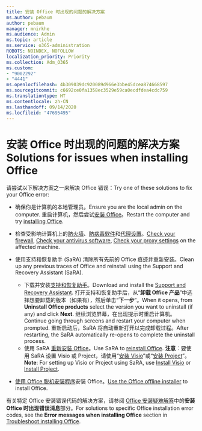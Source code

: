 ```yaml
---
title: 安装 Office 时出现的问题的解决方案
ms.author: pebaum
author: pebaum
manager: mnirkhe
ms.audience: Admin
ms.topic: article
ms.service: o365-administration
ROBOTS: NOINDEX, NOFOLLOW
localization_priority: Priority
ms.collection: Adm_O365
ms.custom:
- "9002292"
- "4441"
ms.openlocfilehash: 4b309039dc920089d966e3bbe45dcea874668597
ms.sourcegitcommit: c6692ce0fa1358ec3529e59ca0ecdfdea4cdc759
ms.translationtype: HT
ms.contentlocale: zh-CN
ms.lasthandoff: 09/14/2020
ms.locfileid: "47695495"
---
```

# <a name="solutions-for-issues-when-installing-office"></a><span data-ttu-id="7f9f1-102">安装 Office 时出现的问题的解决方案</span><span class="sxs-lookup"><span data-stu-id="7f9f1-102">Solutions for issues when installing Office</span></span>

<span data-ttu-id="7f9f1-103">请尝试以下解决方案之一来解决 Office 错误：</span><span class="sxs-lookup"><span data-stu-id="7f9f1-103">Try one of these solutions to fix your Office error:</span></span>

- <span data-ttu-id="7f9f1-104">确保你是计算机的本地管理员。</span><span class="sxs-lookup"><span data-stu-id="7f9f1-104">Ensure you are the local admin on the computer.</span></span> <span data-ttu-id="7f9f1-105">重启计算机，然后尝试[安装 Office](https://portal.office.com/OLS/MySoftware.aspx)。</span><span class="sxs-lookup"><span data-stu-id="7f9f1-105">Restart the computer and try [installing Office](https://portal.office.com/OLS/MySoftware.aspx).</span></span>

- <span data-ttu-id="7f9f1-106">检查受影响计算机上的[防火墙](https://support.office.com/article/unlicensed-product-and-activation-errors-in-office-0d23d3c0-c19c-4b2f-9845-5344fedc4380#bkmk_checkfirewall)、[防病毒软件](https://support.office.com/article/unlicensed-product-and-activation-errors-in-office-0d23d3c0-c19c-4b2f-9845-5344fedc4380#bkmk_checkav)和[代理设置](https://support.office.com/article/unlicensed-product-and-activation-errors-in-office-0d23d3c0-c19c-4b2f-9845-5344fedc4380#bkmk_checkproxy)。</span><span class="sxs-lookup"><span data-stu-id="7f9f1-106">[Check your firewall](https://support.office.com/article/unlicensed-product-and-activation-errors-in-office-0d23d3c0-c19c-4b2f-9845-5344fedc4380#bkmk_checkfirewall), [Check your antivirus software](https://support.office.com/article/unlicensed-product-and-activation-errors-in-office-0d23d3c0-c19c-4b2f-9845-5344fedc4380#bkmk_checkav), [Check your proxy settings](https://support.office.com/article/unlicensed-product-and-activation-errors-in-office-0d23d3c0-c19c-4b2f-9845-5344fedc4380#bkmk_checkproxy) on the affected machine.</span></span>

- <span data-ttu-id="7f9f1-107">使用支持和恢复助手 (SaRA) 清除所有先前的 Office 痕迹并重新安装。</span><span class="sxs-lookup"><span data-stu-id="7f9f1-107">Clean up any previous traces of Office and reinstall using the Support and Recovery Assistant (SaRA).</span></span> 

    - <span data-ttu-id="7f9f1-108">下载并安装[支持和恢复助手](https://aka.ms/SARA-OfficeUninstall-Alchemy)。</span><span class="sxs-lookup"><span data-stu-id="7f9f1-108">Download and install the [Support and Recovery Assistant](https://aka.ms/SARA-OfficeUninstall-Alchemy).</span></span> <span data-ttu-id="7f9f1-109">打开支持和恢复助手后，从“**卸载 Office 产品**”中选择想要卸载的版本（如果有），然后单击“**下一步**”。</span><span class="sxs-lookup"><span data-stu-id="7f9f1-109">When it opens, from **Uninstall Office products** select the version you want to uninstall (if any) and click **Next**.</span></span> <span data-ttu-id="7f9f1-110">继续浏览屏幕，在出现提示时重启计算机。</span><span class="sxs-lookup"><span data-stu-id="7f9f1-110">Continue going through screens and restart your computer when prompted.</span></span> <span data-ttu-id="7f9f1-111">重新启动后，SaRA 将自动重新打开以完成卸载过程。</span><span class="sxs-lookup"><span data-stu-id="7f9f1-111">After restarting, the SaRA automatically re-opens to complete the uninstall process.</span></span>
    - <span data-ttu-id="7f9f1-112">使用 SaRA [重新安装 Office](https://aka.ms/sara-officeinstall)。</span><span class="sxs-lookup"><span data-stu-id="7f9f1-112">Use SaRA to [reinstall Office](https://aka.ms/sara-officeinstall).</span></span> <span data-ttu-id="7f9f1-113">**注意**：要使用 SaRA 设置 Visio 或 Project，请使用“[安装 Visio](https://aka.ms/SaRA-VisioSetupScenario)”或“[安装 Project](https://aka.ms/SaRA-ProjectSetupScenario)”。</span><span class="sxs-lookup"><span data-stu-id="7f9f1-113">**Note**: For setting up Visio or Project using SaRA, use [Install Visio](https://aka.ms/SaRA-VisioSetupScenario) or [Install Project](https://aka.ms/SaRA-ProjectSetupScenario).</span></span>  

- <span data-ttu-id="7f9f1-114">[使用 Office 脱机安装程序](https://support.office.com/article/f0a85fe7-118f-41cb-a791-d59cef96ad1c?wt.mc_id=Alchemy_ClientDIA)安装 Office。</span><span class="sxs-lookup"><span data-stu-id="7f9f1-114">[Use the Office offline installer](https://support.office.com/article/f0a85fe7-118f-41cb-a791-d59cef96ad1c?wt.mc_id=Alchemy_ClientDIA) to install Office.</span></span>

<span data-ttu-id="7f9f1-115">有关特定 Office 安装错误代码的解决方案，请参阅 [Office 安装疑难解答](https://support.office.com/article/35ff2def-e0b2-4dac-9784-4cf212c1f6c2#BKMK_ErrorMessages)中的**安装 Office 时出现错误消息**部分。</span><span class="sxs-lookup"><span data-stu-id="7f9f1-115">For solutions to specific Office installation error codes, see the **Error messages when installing Office** section in [Troubleshoot installing Office](https://support.office.com/article/35ff2def-e0b2-4dac-9784-4cf212c1f6c2#BKMK_ErrorMessages).</span></span>

